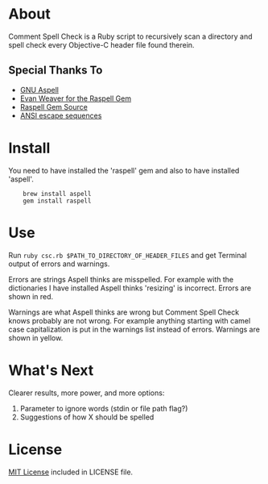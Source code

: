 # About

Comment Spell Check is a Ruby script to recursively scan a directory and spell check every Objective-C header file found therein.

## Special Thanks To

+ [GNU Aspell](http://aspell.net/)
+ [Evan Weaver for the Raspell Gem](http://blog.evanweaver.com/2007/03/10/add-gud-spelning-to-ur-railz-app-or-wharever/)
+ [Raspell Gem Source](https://github.com/evan/raspell)
+ [ANSI escape sequences](http://ascii-table.com/ansi-escape-sequences.php)

# Install

You need to have installed the 'raspell' gem and also to have installed 'aspell'. 

		brew install aspell
		gem install raspell

# Use

Run `ruby csc.rb $PATH_TO_DIRECTORY_OF_HEADER_FILES` and get Terminal output of errors and warnings. 

Errors are strings Aspell thinks are misspelled. For example with the dictionaries I have installed Aspell thinks 'resizing' is incorrect. Errors are shown in red.

Warnings are what Aspell thinks are wrong but Comment Spell Check knows probably are not wrong. For example anything starting with camel case capitalization is put in the warnings list instead of errors. Warnings are shown in yellow.

# What's Next

Clearer results, more power, and more options:

1. Parameter to ignore words (stdin or file path flag?)
2. Suggestions of how X should be spelled

# License

[MIT License](http://www.opensource.org/licenses/MIT) included in LICENSE file.
